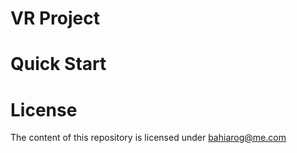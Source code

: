 # VR Project
# Quick Start
# License
The content of this repository is licensed under bahiarog@me.com
